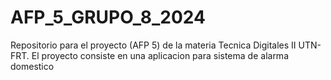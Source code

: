 # AFP_5_GRUPO_8_2024
Repositorio para el proyecto (AFP 5) de la materia Tecnica Digitales II UTN-FRT. El proyecto consiste en una aplicacion para sistema de alarma domestico
